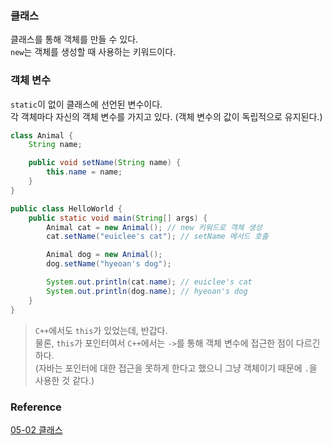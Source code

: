 ### 클래스
클래스를 통해 객체를 만들 수 있다.<br>
`new`는 객체를 생성할 때 사용하는 키워드이다.<br>

### 객체 변수
`static`이 없이 클래스에 선언된 변수이다.<br>
각 객체마다 자신의 객체 변수를 가지고 있다. (객체 변수의 값이 독립적으로 유지된다.) <br>
```java
class Animal {
    String name;

    public void setName(String name) {
        this.name = name;
    }
}

public class HelloWorld {
    public static void main(String[] args) {
        Animal cat = new Animal(); // new 키워드로 객체 생성
        cat.setName("euiclee's cat"); // setName 메서드 호출

        Animal dog = new Animal();
        dog.setName("hyeoan's dog");

        System.out.println(cat.name); // euiclee's cat
        System.out.println(dog.name); // hyeoan's dog
    }
}
```
> `C++`에서도 `this`가 있었는데, 반갑다.<br>
> 물론, `this`가 포인터여서 `C++`에서는 `->`를 통해 객체 변수에 접근한 점이 다르긴 하다.<br>
> (자바는 포인터에 대한 접근을 못하게 한다고 했으니 그냥 객체이기 때문에 `.`을 사용한 것 같다.)<br>

### Reference
[05-02 클래스](https://wikidocs.net/214)<br>
